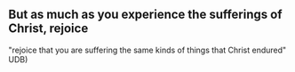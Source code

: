 ## But as much as you experience the sufferings of Christ, rejoice ##

"rejoice that you are suffering the same kinds of things that Christ endured" UDB)